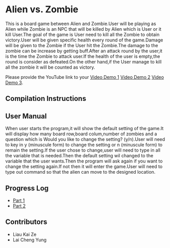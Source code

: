 # Alien vs. Zombie

This is a board game between Alien and Zombie.User will be playing as Alien while Zombie is an NPC that will be killed by Alien which is User or it kill User.The goal of the game is User need to kill all the Zombie to obtain victory.User will be given specific health every round of the game.Damage will be given to the Zombie if the User hit the Zombie.The damage to the zombie can be increase by getting buff.After an attack round by the user,it is the time the Zombie to attack user.If the health of the user is empty,the round is consider as defeated.On the other hand,if the User manage to kill all the zombie it will be counted as victory.

Please provide the YouTube link to your [Video Demo 1](https://youtu.be/_p5bqbCtQMc) [Video Demo 2](https://youtu.be/UNjhXJ942gM) [Video Demo 3](https://youtu.be/51j-G1UWJdI).

## Compilation Instructions



## User Manual

When user starts the program,it will show the default setting of the game.It will display how many board row,board colum,number of zombies and a question which is Would you like to change the setting? (y/n).User will need to key in y (minuscule form) to change the setting or n (minuscule form) to remain the setting.If the user chose to change,user will need to type in all the variable that is needed.Then the default setting wil changed to the variable that the user wants.Then the program will ask again if you want to change the setting again.If not then it will enter the game.User will need to type out command so that the alien can move to the designed location.

## Progress Log

- [Part 1](PART1.md)
- [Part 2](PART2.md)

## Contributors

- Liau Kai Ze
- Lai Cheng Yung